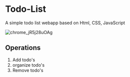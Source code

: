 # Todo-List

A simple todo list webapp based on Html, CSS, JavaScript

![chrome_jR5j28uOAg](https://user-images.githubusercontent.com/55940322/123845580-fca18200-d931-11eb-8b64-287dd9a74540.png)


## Operations
1. Add todo's
2. organize todo's
3. Remove todo's
